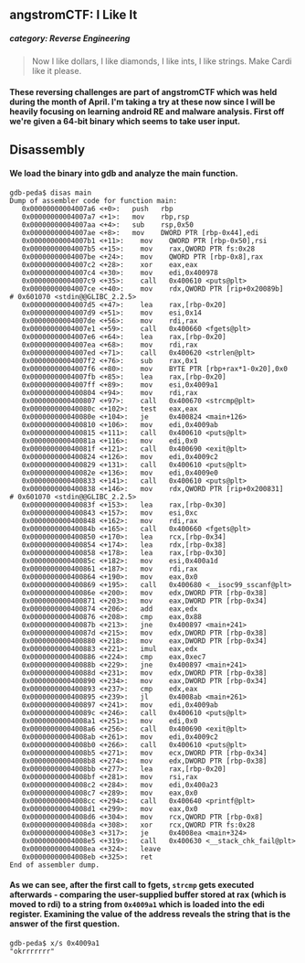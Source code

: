 ## angstromCTF: I Like It
##### category: Reverse Engineering
> Now I like dollars, I like diamonds, I like ints, I like strings. Make Cardi like it please.

#### These reversing challenges are part of angstromCTF which was held during the month of April. I'm taking a try at these now since I will be heavily focusing on learning android RE and malware analysis. First off we're given a 64-bit binary which seems to take user input. 
## Disassembly
#### We load the binary into gdb and analyze the main function. 
```
gdb-peda$ disas main 
Dump of assembler code for function main:
   0x00000000004007a6 <+0>:	  push   rbp
   0x00000000004007a7 <+1>:	  mov    rbp,rsp
   0x00000000004007aa <+4>:	  sub    rsp,0x50
   0x00000000004007ae <+8>:	  mov    DWORD PTR [rbp-0x44],edi
   0x00000000004007b1 <+11>:	mov    QWORD PTR [rbp-0x50],rsi
   0x00000000004007b5 <+15>:	mov    rax,QWORD PTR fs:0x28
   0x00000000004007be <+24>:	mov    QWORD PTR [rbp-0x8],rax
   0x00000000004007c2 <+28>:	xor    eax,eax
   0x00000000004007c4 <+30>:	mov    edi,0x400978
   0x00000000004007c9 <+35>:	call   0x400610 <puts@plt>
   0x00000000004007ce <+40>:	mov    rdx,QWORD PTR [rip+0x20089b]        # 0x601070 <stdin@@GLIBC_2.2.5>
   0x00000000004007d5 <+47>:	lea    rax,[rbp-0x20]
   0x00000000004007d9 <+51>:	mov    esi,0x14
   0x00000000004007de <+56>:	mov    rdi,rax
   0x00000000004007e1 <+59>:	call   0x400660 <fgets@plt>
   0x00000000004007e6 <+64>:	lea    rax,[rbp-0x20]
   0x00000000004007ea <+68>:	mov    rdi,rax
   0x00000000004007ed <+71>:	call   0x400620 <strlen@plt>
   0x00000000004007f2 <+76>:	sub    rax,0x1
   0x00000000004007f6 <+80>:	mov    BYTE PTR [rbp+rax*1-0x20],0x0
   0x00000000004007fb <+85>:	lea    rax,[rbp-0x20]
   0x00000000004007ff <+89>:	mov    esi,0x4009a1
   0x0000000000400804 <+94>:	mov    rdi,rax
   0x0000000000400807 <+97>:	call   0x400670 <strcmp@plt>
   0x000000000040080c <+102>:	test   eax,eax
   0x000000000040080e <+104>:	je     0x400824 <main+126>
   0x0000000000400810 <+106>:	mov    edi,0x4009ab
   0x0000000000400815 <+111>:	call   0x400610 <puts@plt>
   0x000000000040081a <+116>:	mov    edi,0x0
   0x000000000040081f <+121>:	call   0x400690 <exit@plt>
   0x0000000000400824 <+126>:	mov    edi,0x4009c2
   0x0000000000400829 <+131>:	call   0x400610 <puts@plt>
   0x000000000040082e <+136>:	mov    edi,0x4009e0
   0x0000000000400833 <+141>:	call   0x400610 <puts@plt>
   0x0000000000400838 <+146>:	mov    rdx,QWORD PTR [rip+0x200831]        # 0x601070 <stdin@@GLIBC_2.2.5>
   0x000000000040083f <+153>:	lea    rax,[rbp-0x30]
   0x0000000000400843 <+157>:	mov    esi,0xc
   0x0000000000400848 <+162>:	mov    rdi,rax
   0x000000000040084b <+165>:	call   0x400660 <fgets@plt>
   0x0000000000400850 <+170>:	lea    rcx,[rbp-0x34]
   0x0000000000400854 <+174>:	lea    rdx,[rbp-0x38]
   0x0000000000400858 <+178>:	lea    rax,[rbp-0x30]
   0x000000000040085c <+182>:	mov    esi,0x400a1d
   0x0000000000400861 <+187>:	mov    rdi,rax
   0x0000000000400864 <+190>:	mov    eax,0x0
   0x0000000000400869 <+195>:	call   0x400680 <__isoc99_sscanf@plt>
   0x000000000040086e <+200>:	mov    edx,DWORD PTR [rbp-0x38]
   0x0000000000400871 <+203>:	mov    eax,DWORD PTR [rbp-0x34]
   0x0000000000400874 <+206>:	add    eax,edx
   0x0000000000400876 <+208>:	cmp    eax,0x88
   0x000000000040087b <+213>:	jne    0x400897 <main+241>
   0x000000000040087d <+215>:	mov    edx,DWORD PTR [rbp-0x38]
   0x0000000000400880 <+218>:	mov    eax,DWORD PTR [rbp-0x34]
   0x0000000000400883 <+221>:	imul   eax,edx
   0x0000000000400886 <+224>:	cmp    eax,0xec7
   0x000000000040088b <+229>:	jne    0x400897 <main+241>
   0x000000000040088d <+231>:	mov    edx,DWORD PTR [rbp-0x38]
   0x0000000000400890 <+234>:	mov    eax,DWORD PTR [rbp-0x34]
   0x0000000000400893 <+237>:	cmp    edx,eax
   0x0000000000400895 <+239>:	jl     0x4008ab <main+261>
   0x0000000000400897 <+241>:	mov    edi,0x4009ab
   0x000000000040089c <+246>:	call   0x400610 <puts@plt>
   0x00000000004008a1 <+251>:	mov    edi,0x0
   0x00000000004008a6 <+256>:	call   0x400690 <exit@plt>
   0x00000000004008ab <+261>:	mov    edi,0x4009c2
   0x00000000004008b0 <+266>:	call   0x400610 <puts@plt>
   0x00000000004008b5 <+271>:	mov    ecx,DWORD PTR [rbp-0x34]
   0x00000000004008b8 <+274>:	mov    edx,DWORD PTR [rbp-0x38]
   0x00000000004008bb <+277>:	lea    rax,[rbp-0x20]
   0x00000000004008bf <+281>:	mov    rsi,rax
   0x00000000004008c2 <+284>:	mov    edi,0x400a23
   0x00000000004008c7 <+289>:	mov    eax,0x0
   0x00000000004008cc <+294>:	call   0x400640 <printf@plt>
   0x00000000004008d1 <+299>:	mov    eax,0x0
   0x00000000004008d6 <+304>:	mov    rcx,QWORD PTR [rbp-0x8]
   0x00000000004008da <+308>:	xor    rcx,QWORD PTR fs:0x28
   0x00000000004008e3 <+317>:	je     0x4008ea <main+324>
   0x00000000004008e5 <+319>:	call   0x400630 <__stack_chk_fail@plt>
   0x00000000004008ea <+324>:	leave  
   0x00000000004008eb <+325>:	ret    
End of assembler dump.
```
#### As we can see, after the first call to fgets, `strcmp` gets executed afterwards - comparing the user-supplied buffer stored at rax (which is moved to rdi) to a string from `0x4009a1` which is loaded into the edi register. Examining the value of the address reveals the string that is the answer of the first question.
```
gdb-peda$ x/s 0x4009a1
"okrrrrrrr"
```
